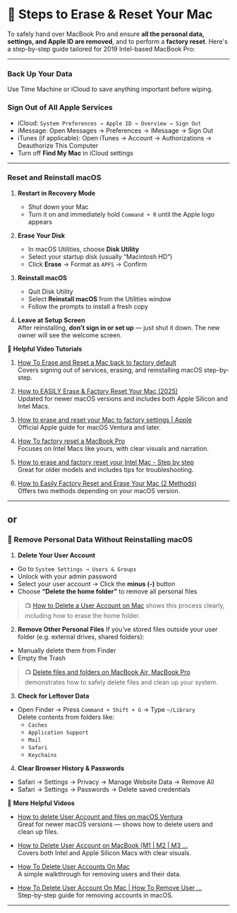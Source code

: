 # 🧼 Steps to Erase & Reset Your Mac
To safely hand over MacBook Pro and ensure **all the personal data, settings, and Apple ID are removed**, and to perform a **factory reset**. Here's a step-by-step guide tailored for 2019 Intel-based MacBook Pro:

---

### **Back Up Your Data**  
   Use Time Machine or iCloud to save anything important before wiping.

### **Sign Out of All Apple Services**  
   - iCloud: `System Preferences → Apple ID → Overview → Sign Out`  
   - iMessage: Open Messages → Preferences → iMessage → Sign Out  
   - iTunes (if applicable): Open iTunes → Account → Authorizations → Deauthorize This Computer  
   - Turn off **Find My Mac** in iCloud settings
---
### **Reset and Reinstall macOS**
1. **Restart in Recovery Mode**  
   - Shut down your Mac  
   - Turn it on and immediately hold `Command + R` until the Apple logo appears

2. **Erase Your Disk**  
   - In macOS Utilities, choose **Disk Utility**  
   - Select your startup disk (usually “Macintosh HD”)  
   - Click **Erase** → Format as `APFS` → Confirm

3. **Reinstall macOS**  
   - Quit Disk Utility  
   - Select **Reinstall macOS** from the Utilities window  
   - Follow the prompts to install a fresh copy

4. **Leave at Setup Screen**  
   After reinstalling, **don’t sign in or set up** — just shut it down. The new owner will see the welcome screen.

🎥 **Helpful Video Tutorials**
1. [How To Erase and Reset a Mac back to factory default](https://www.youtube.com/watch?v=RxhQtos5ruc&pp=0gcJCfwAo7VqN5tD)  
   Covers signing out of services, erasing, and reinstalling macOS step-by-step.

2. [How to EASILY Erase & Factory Reset Your Mac (2025)](https://www.youtube.com/watch?v=NatbaqKBJTg)  
   Updated for newer macOS versions and includes both Apple Silicon and Intel Macs.

3. [How to erase and reset your Mac to factory settings | Apple](https://www.youtube.com/watch?v=5ZK3KD3hmiI)  
   Official Apple guide for macOS Ventura and later.

4. [How To factory reset a MacBook Pro](https://www.youtube.com/watch?v=yC6phgnIwZg&pp=0gcJCfwAo7VqN5tD)  
   Focuses on Intel Macs like yours, with clear visuals and narration.

5. [How to erase and factory reset your Intel Mac - Step by step](https://www.youtube.com/watch?v=Mu6K3iITr5U)  
   Great for older models and includes tips for troubleshooting.

6. [How to Easily Factory Reset and Erase Your Mac (2 Methods)](https://www.youtube.com/watch?v=jdID0QOQDiU&pp=0gcJCfwAo7VqN5tD)  
   Offers two methods depending on your macOS version.
---
or
---
### 🧹 Remove Personal Data Without Reinstalling macOS

1. **Delete Your User Account**
- Go to `System Settings → Users & Groups`
- Unlock with your admin password
- Select your user account → Click the **minus (-)** button
- Choose **“Delete the home folder”** to remove all personal files

> 📺 [How to Delete a User Account on Mac](https://www.youtube.com/watch?v=DjZV4Z0mdSk&pp=0gcJCfwAo7VqN5tD) shows this process clearly, including how to erase the home folder.

2. **Remove Other Personal Files**
If you’ve stored files outside your user folder (e.g. external drives, shared folders):
- Manually delete them from Finder
- Empty the Trash

> 📺 [Delete files and folders on MacBook Air, MacBook Pro](https://www.youtube.com/watch?v=HSE0VyXJEhU) demonstrates how to safely delete files and clean up your system.

3. **Check for Leftover Data**
- Open Finder → Press `Command + Shift + G` → Type `~/Library`  
  Delete contents from folders like:
  - `Caches`
  - `Application Support`
  - `Mail`
  - `Safari`
  - `Keychains`

4. **Clear Browser History & Passwords**
- Safari → Settings → Privacy → Manage Website Data → Remove All
- Safari → Settings → Passwords → Delete saved credentials

🎥 **More Helpful Videos**

- [How to delete User Account and files on macOS Ventura](https://www.youtube.com/watch?v=EIrs8UQgYjk&pp=0gcJCfwAo7VqN5tD)  
  Great for newer macOS versions — shows how to delete users and clean up files.

- [How to Delete User Account on MacBook (M1 | M2 | M3 ...](https://www.youtube.com/watch?v=6KpmQMLlIRg&pp=0gcJCfwAo7VqN5tD)  
  Covers both Intel and Apple Silicon Macs with clear visuals.

- [How To Delete User Accounts On Mac](https://www.youtube.com/watch?v=_EoggysbCFg)  
  A simple walkthrough for removing users and their data.

- [How To Delete User Account On Mac | How To Remove User ...](https://www.youtube.com/watch?v=4rkQlue64qE)  
  Step-by-step guide for removing accounts in macOS.

---
